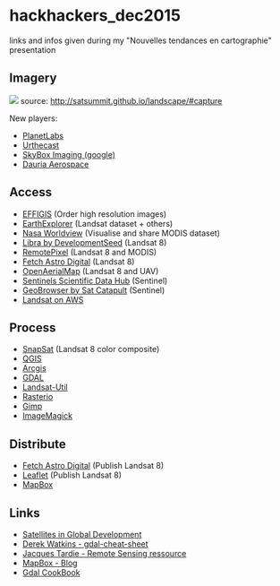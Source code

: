 # hackhackers_dec2015
links and infos given during my "Nouvelles tendances en cartographie" presentation

Imagery
-------
![](http://remotepixel.ca/img/respercost.png)
source: http://satsummit.github.io/landscape/#capture

New players:
- [PlanetLabs](https://www.planet.com)
- [Urthecast](https://www.urthecast.com)
- [SkyBox Imaging (google)](http://www.skyboximaging.com)
- [Dauria Aerospace](http://dauria.ru)

Access
-------
- [EFFIGIS](http://effigis.com/solutions/satellite-images/) (Order high resolution images)
- [EarthExplorer](http://earthexplorer.usgs.gov) (Landsat dataset + others)
- [Nasa Worldview](https://earthdata.nasa.gov/labs/worldview/) (Visualise and share MODIS dataset)
- [Libra by DevelopmentSeed](http://libra.developmentseed.org) (Landsat 8)
- [RemotePixel](http://remotepixel.ca) (Landsat 8 and MODIS)
- [Fetch Astro Digital](https://fetch.astrodigital.com) (Landsat 8)
- [OpenAerialMap](http://openaerialmap.org) (Landsat 8 and UAV)
- [Sentinels Scientific Data Hub](https://scihub.esa.int) (Sentinel)
- [GeoBrowser by Sat Catapult](https://geobrowser.satapps.org) (Sentinel)
- [Landsat on AWS](https://aws.amazon.com/fr/public-data-sets/landsat/)

Process
-------
- [SnapSat](http://snapsat.org) (Landsat 8 color composite)
- [QGIS](http://snapsat.org)
- [Arcgis](http://snapsat.org)
- [GDAL](http://snapsat.org)
- [Landsat-Util](http://snapsat.org)
- [Rasterio](http://snapsat.org)
- [Gimp](http://snapsat.org)
- [ImageMagick](http://snapsat.org)

Distribute
-------
- [Fetch Astro Digital](https://fetch.astrodigital.com) (Publish Landsat 8)
- [Leaflet](https://fetch.astrodigital.com) (Publish Landsat 8)
- [MapBox](https://www.mapbox.com)

Links
-------
- [Satellites in Global Development](http://satsummit.github.io/landscape/) 
- [Derek Watkins - gdal-cheat-sheet](https://github.com/dwtkns/gdal-cheat-sheet)
- [Jacques Tardie - Remote Sensing ressource](https://github.com/jacquestardie/remote)
- [MapBox - Blog](https://www.mapbox.com/blog/)
- [Gdal CookBook](https://pcjericks.github.io/py-gdalogr-cookbook/raster_layers.html)
